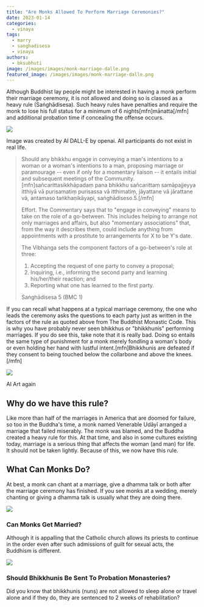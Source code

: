 ```yaml
---
title: "Are Monks Allowed To Perform Marriage Ceremonies?"
date: 2023-01-14
categories: 
  - vinaya
tags: 
  - marry
  - sanghadisesa
  - vinaya
authors: 
  - bksubhuti
image: /images/images/monk-marriage-dalle.png
featured_image: /images/images/monk-marriage-dalle.png
---
```


Although Buddhist lay people might be interested in having a monk perform their marriage ceremony, it is not allowed and doing so is classed as a heavy rule (Saṅghādisesa). Such heavy rules have penalties and require the monk to lose his full status for a minimum of 6 nights\[mfn\]mānatta\[/mfn\] and additional probation time if concealing the offense occurs.

![](/images/monk-marriage-dalle.png)

Image was created by AI DALL-E by openai. All participants do not exist in real life.

> Should any bhikkhu engage in conveying a man's intentions to a woman or a woman's intentions to a man, proposing marriage or paramourage -- even if only for a momentary liaison -- it entails initial and subsequent meetings of the Community.\[mfn\]sañcarittasikkhāpadaṃ pana bhikkhu sañcarittaṃ samāpajjeyya itthiyā vā purisamatiṃ purisassa vā itthimatiṃ, jāyattane vā jārattane vā, antamaso taṅkhaṇikāyapi, saṅghādiseso.5.\[/mfn\]
> 
> Effort. The Commentary says that to "engage in conveying" means to take on the role of a go-between. This includes helping to arrange not only marriages and affairs, but also "momentary associations" that, from the way it describes them, could include anything from appointments with a prostitute to arrangements for X to be Y's date.
> 
> The Vibhanga sets the component factors of a go-between's role at three:
> 
> 1) Accepting the request of one party to convey a proposal;  
> 2) Inquiring, i.e., informing the second party and learning his/her/their reaction; and  
> 3) Reporting what one has learned to the first party.
> 
> Saṅghādisesa 5 (BMC 1)

If you can recall what happens at a typical marriage ceremony, the one who leads the ceremony asks the questions to each party just as written in the factors of the rule as quoted above from The Buddhist Monastic Code. This is why you have probably never seen bhikkhus or "bhikkhunis" performing marriages. If you do see this, take note that it is really bad. Doing so entails the same type of punishment for a monk merely fondling a woman's body or even holding her hand with lustful intent.\[mfn\]Bhikkhunis are defeated if they consent to being touched below the collarbone and above the knees.\[/mfn\]

![](/images/image.png)

AI Art again

## Why do we have this rule?

Like more than half of the marriages in America that are doomed for failure, so too in the Buddha's time, a monk named Venerable Udāyī arranged a marriage that failed miserably. The monk was blamed, and the Buddha created a heavy rule for this. At that time, and also in some cultures existing today, marriage is a serious thing that affects the woman (and man) for life. It should not be taken lightly. Because of this, we now have this rule.

## What Can Monks Do?

At best, a monk can chant at a marriage, give a dhamma talk or both after the marriage ceremony has finished. If you see monks at a wedding, merely chanting or giving a dhamma talk is usually what they are doing there.

![](/images/marry.png)

### Can Monks Get Married?

Although it is appalling that the Catholic church allows its priests to continue in the order even after such admissions of guilt for sexual acts, the Buddhism is different.

![](/images/edenburgh-prison.jpg)

### Should Bhikkhunis Be Sent To Probation Monasteries?

Did you know that bhikkhunis (nuns) are not allowed to sleep alone or travel alone and if they do, they are sentenced to 2 weeks of rehabilitation?